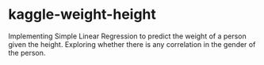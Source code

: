 # kaggle-weight-height
Implementing Simple Linear Regression to predict the weight of a person given the height. Exploring whether there is any correlation in the gender of the person.

